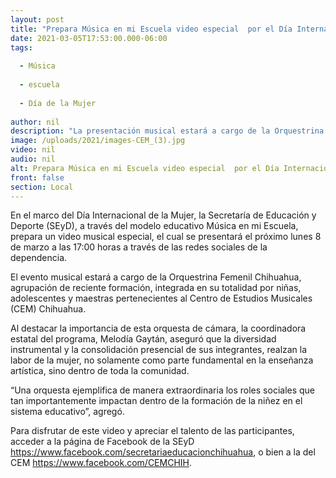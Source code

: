 ```yaml
---
layout: post
title: "Prepara Música en mi Escuela video especial  por el Día Internacional de la Mujer"
date: 2021-03-05T17:53:00.000-06:00
tags:
  
  - Música
  
  - escuela
  
  - Día de la Mujer
  
author: nil
description: "La presentación musical estará a cargo de la Orquestrina Femenil Chihuahua y se transmitirá por redes sociales de SEyD y CEM"
image: /uploads/2021/images-CEM_(3).jpg
video: nil
audio: nil
alt: Prepara Música en mi Escuela video especial  por el Día Internacional de la Mujer
front: false
section: Local
---
```


En el marco del Día Internacional de la Mujer, la Secretaría de Educación y Deporte (SEyD), a través del modelo educativo Música en mi Escuela, prepara un video musical especial, el cual se presentará el próximo lunes 8 de marzo a las 17:00 horas a través de las redes sociales de la dependencia.

El evento musical estará a cargo de la Orquestrina Femenil Chihuahua, agrupación de reciente formación, integrada en su totalidad por niñas, adolescentes y maestras pertenecientes al Centro de Estudios Musicales (CEM) Chihuahua.

Al destacar la importancia de esta orquesta de cámara, la coordinadora estatal del programa, Melodía Gaytán, aseguró que la diversidad instrumental y la consolidación presencial de sus integrantes, realzan la labor de la mujer, no solamente como parte fundamental en la enseñanza artística, sino dentro de toda la comunidad.

“Una orquesta ejemplifica de manera extraordinaria los roles sociales que tan importantemente impactan dentro de la formación de la niñez en el sistema educativo”, agregó.

Para disfrutar de este video y apreciar el talento de las participantes, acceder a la página de Facebook de la SEyD https://www.facebook.com/secretariaeducacionchihuahua, o bien a la del CEM https://www.facebook.com/CEMCHIH.